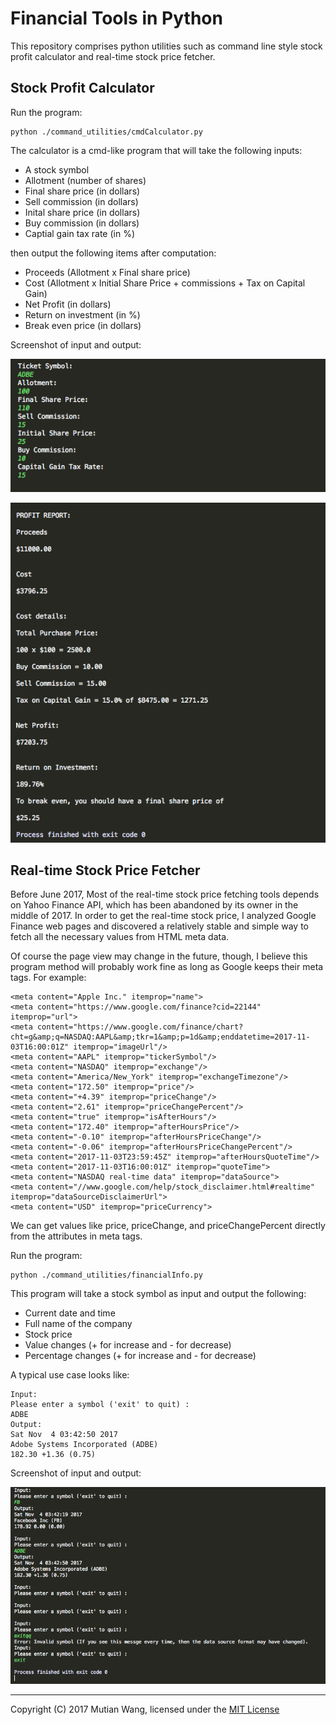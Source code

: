 # Financial Tools in Python
This repository comprises python utilities such as command line style stock profit calculator and real-time stock price fetcher.

## Stock Profit Calculator
Run the program:

    python ./command_utilities/cmdCalculator.py

The calculator is a cmd-like program that will take the following inputs:

- A stock symbol
- Allotment (number of shares)
- Final share price (in dollars)
- Sell commission (in dollars)
- Inital share price (in dollars)
- Buy commission (in dollars)
- Captial gain tax rate (in %)

then output the following items after computation:

- Proceeds (Allotment x Final share price)
- Cost (Allotment x Initial Share Price + commissions + Tax on Capital Gain)
- Net Profit (in dollars)
- Return on investment (in %)
- Break even price (in dollars)

Screenshot of input and output:

![Input of Stock Profit Calculator](./screenshots/cmdCalculator_in.png)

![Output of Stock Profit Calculator](./screenshots/cmdCalculator_out.png)

## Real-time Stock Price Fetcher
Before June 2017, Most of the real-time stock price fetching tools depends on Yahoo Finance API, which has been abandoned by its owner in the middle of 2017. In order to get the real-time stock price, I analyzed Google Finance web pages and discovered a relatively stable and simple way to fetch all the necessary values from HTML meta data.

Of course the page view may change in the future, though, I believe this program method will probably work fine as long as Google keeps their meta tags. For example:

    <meta content="Apple Inc." itemprop="name">
	<meta content="https://www.google.com/finance?cid=22144" itemprop="url">
	<meta content="https://www.google.com/finance/chart?cht=g&amp;q=NASDAQ:AAPL&amp;tkr=1&amp;p=1d&amp;enddatetime=2017-11-03T16:00:01Z" itemprop="imageUrl"/>
	<meta content="AAPL" itemprop="tickerSymbol"/>
	<meta content="NASDAQ" itemprop="exchange"/>
	<meta content="America/New_York" itemprop="exchangeTimezone"/>
	<meta content="172.50" itemprop="price"/>
	<meta content="+4.39" itemprop="priceChange"/>
	<meta content="2.61" itemprop="priceChangePercent"/>
	<meta content="true" itemprop="isAfterHours"/>
	<meta content="172.40" itemprop="afterHoursPrice"/>
	<meta content="-0.10" itemprop="afterHoursPriceChange"/>
	<meta content="-0.06" itemprop="afterHoursPriceChangePercent"/>
	<meta content="2017-11-03T23:59:45Z" itemprop="afterHoursQuoteTime"/>
	<meta content="2017-11-03T16:00:01Z" itemprop="quoteTime">
	<meta content="NASDAQ real-time data" itemprop="dataSource">
	<meta content="//www.google.com/help/stock_disclaimer.html#realtime" itemprop="dataSourceDisclaimerUrl">
	<meta content="USD" itemprop="priceCurrency">
We can get values like price, priceChange, and priceChangePercent directly from the attributes in meta tags.

Run the program:

    python ./command_utilities/financialInfo.py

This program will take a stock symbol as input and output the following:

- Current date and time
- Full name of the company
- Stock price
- Value changes (+ for increase and - for decrease)
- Percentage changes (+ for increase and - for decrease)

A typical use case looks like:

    Input:
	Please enter a symbol ('exit' to quit) :
	ADBE
	Output:
	Sat Nov  4 03:42:50 2017
	Adobe Systems Incorporated (ADBE)
	182.30 +1.36 (0.75)
	
Screenshot of input and output:

![Input and output of Real-time Stock Price Fetcher](./screenshots/financialInfo.png)

-------------------------------------------------------------------------------
Copyright (C) 2017 Mutian Wang, licensed under the [MIT License](http://www.opensource.org/licenses/mit-license.php)
